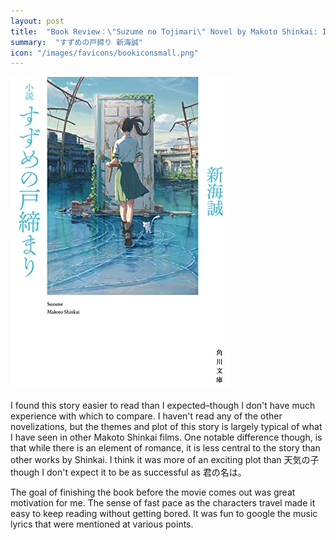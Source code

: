```yaml
---
layout: post
title:  "Book Review：\"Suzume no Tojimari\" Novel by Makoto Shinkai: I Had a great time reading"
summary:  "すずめの戸締り 新海誠"
icon: "/images/favicons/bookiconsmall.png"
---
```


<img src="/images/suzume.jpg" class="float-md-right ml-3"/>


I found this story easier to read than I expected–though I don't have much experience with which to compare. I haven't read any of the other novelizations, but the themes and plot of this story is largely typical of what I have seen in other Makoto Shinkai films. One notable difference though, is that while there is an element of romance, it is less central to the story than other works by Shinkai. I think it was more of an exciting plot than 天気の子 though I don't expect it to be as successful as 君の名は。

The goal of finishing the book before the movie comes out was great motivation for me. The sense of fast pace as the characters travel made it easy to keep reading without getting bored. It was fun to google the music lyrics that were mentioned at various points.
